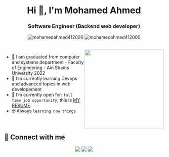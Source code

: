 <h1 align="center">Hi 👋, I'm Mohamed Ahmed</h1>
<h3 align="center">Software Engineer (Backend web developer)</h3>

<p align="center"> <img src="https://komarev.com/ghpvc/?username=mohamedahmed412000&label=Profile%20views&color=0e75b6&style=flat" alt="mohamedahmed412000" />
		   <img src="https://img.shields.io/github/followers/mohamedahmed412000?label=Followers" alt="mohamedahmed412000" />
</p>

<br>
<img align="right" src="https://user-images.githubusercontent.com/63050133/156676671-d5b2e362-97d4-4404-9447-dd71ddfea82f.gif" width = 250px/>

- :school: I am graduated from computer and systems department - Faculty of Engineering - Ain Shams University 2022
- 🌱 I’m currently learning Devops and advanced topics in web developement 
- :thinking: I’m currently open for: `full time job opportunity`, this is [MY RESUME](https://drive.google.com/file/d/1l0Y2HLyxjnv0FbneYoRDmPogFMpjR_yU/view?usp=sharing).
- :nerd_face: Always `learning new things`

<br>

## 📩 Connect with me
<p align="center">
    <a href="mailto:mohamed.ahmed04012000@gmail.com" title="Gmail"><img src="https://img.shields.io/badge/gmail-%23F05033.svg?style=for-the-badge&logo=gmail&logoColor=white"/></a>
<a href="https://www.facebook.com/profile.php?id=100004504185185" title="Facebook"><img src="https://img.shields.io/badge/Facebook-%231877F2.svg?style=for-the-badge&logo=Facebook&logoColor=white"/></a>
    <a href="https://www.linkedin.com/in/mohamed-ahmed-412000/" title="LinkedIn"><img src="https://img.shields.io/badge/linkedin-%230077B5.svg?style=for-the-badge&logo=linkedin&logoColor=white"/></a>  
</p>

<!--
## 🛠 Languages and Frameworks
<p align="center">
<a href="https://www.cprogramming.com/" title="C"><img src="https://img.shields.io/badge/c-%2300599C.svg?style=for-the-badge&logo=c&logoColor=white" alt="C"></a>
<a href="https://cplusplus.com/" title="CPlusPlus"><img src="https://img.shields.io/badge/c++-%2300599C.svg?style=for-the-badge&logo=c%2B%2B&logoColor=white" alt="CPlusPlus"></a>
<a href="https://www.python.org/" title="Python"><img src="https://img.shields.io/badge/python-3670A0?style=for-the-badge&logo=python&logoColor=ffdd54" alt="Python"></a>
<a href="https://www.python.org/" title="Python"><img src="https://img.shields.io/badge/java?style=for-the-badge&logo=python&logoColor=ffdd54" alt="Python"></a>
	

<a href="https://www.djangoproject.com/" title="Django"><img src="https://img.shields.io/badge/django-%23092E20.svg?style=for-the-badge&logo=django&logoColor=white" alt="Django"></a>
<a href="https://scikit-learn.org/" title="Scikit-learn"><img src="https://img.shields.io/badge/scikit--learn-%23F7931E.svg?style=for-the-badge&logo=scikit-learn&logoColor=white" alt="Scikit-learn"></a>
<a href="https://opencv.org/" title="OpenCV"><img src="https://img.shields.io/badge/opencv-%23white.svg?style=for-the-badge&logo=opencv&logoColor=white" alt="OpenCV"></a>
<a href="https://www.qt.io/" title="QT"><img src="https://img.shields.io/badge/Qt-%23217346.svg?style=for-the-badge&logo=Qt&logoColor=white" alt="QT"></a>

## 🛠 Tools
<a href="https://git-scm.com/" title="Git"><img src="https://img.shields.io/badge/git-%23F05033.svg?style=for-the-badge&logo=git&logoColor=white" alt="Git"></a>
<a href="https://github.com/" title="GitHub"><img src="https://img.shields.io/badge/github-%23121011.svg?style=for-the-badge&logo=github&logoColor=white" alt="GitHub"></a>
<a href="https://code.visualstudio.com/" title="Visual Studio Code"><img src="https://img.shields.io/badge/Visual%20Studio%20Code-0078d7.svg?style=for-the-badge&logo=visual-studio-code&logoColor=white" alt="Visual Studio Code"></a>

<br>
-->
<!--
## 📊 Github Stats
<p align="center"><img src="https://github-readme-streak-stats.herokuapp.com/?user=mohamedahmed412000&theme=tokyonight_duo" alt="mohamedahmed412000" /></p>
  <br/>
  <p align="center">
    <a href="https://github.com/anuraghazra/github-readme-stats">
	    <img alt="mohamedahmed412000's Github Stats" src="https://github-readme-stats.vercel.app/api?username=mohamedahmed412000&show_icons=true&count_private=true&locale=en&theme=tokyonight&layout=compact" height="230px"/></a>
	  <img src="https://github-readme-stats.vercel.app/api/top-langs?username=mohamedahmed412000&langs_count=10&show_icons=true&locale=en&theme=tokyonight" alt="mohamedahmed412000" height="230px"/>
<br/>

<br>

## ⚡ Git profile Trophies

<p align="center"> <a href="https://github.com/ryo-ma/github-profile-trophy"><img src="https://github-profile-trophy.vercel.app/?username=mohamedahmed412000&layout=compact&theme=algolia" alt="mohamed Ahmed" /></a> </p>
-->

<!--
<summary><b>⚡ Recent GitHub Activity</b></summary>
  <br/>
   <a href="https://github.com/mohamedahmed412000"><img alt="mohamed Ahmed's Activity Graph" src="https://activity-graph.herokuapp.com/graph?username=mohamedahmed412000&custom_title=Mohamed%20Ahmed%27s%20Contribution%20Graph&theme=react-dark" /></a>
  <br/>
<br/>
-->

<!--
**MohamedAhmed412000/MohamedAhmed412000** is a ✨ _special_ ✨ repository because its `README.md` (this file) appears on your GitHub profile.

Here are some ideas to get you started:

- 🔭 I’m currently working on ...
- 🌱 I’m currently learning ...
- 👯 I’m looking to collaborate on ...
- 🤔 I’m looking for help with ...
- 💬 Ask me about ...
- 📫 How to reach me: ...
- 😄 Pronouns: ...
- ⚡ Fun fact: ...
-->
